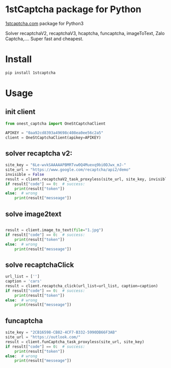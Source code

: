 1stCaptcha package for Python
=
[1stcaptcha.com](https://1stcaptcha.com) package for Python3

Solver recaptchaV2, recaptchaV3, hcaptcha, funcaptcha, imageToText, Zalo Captcha,.... Super fast and cheapest.

# Install

```bash
pip install 1stcaptcha
```

# Usage

## init client

```python
from onest_captcha import OneStCaptchaClient

APIKEY = "0aa92cd8393a49698c408ea0ee56c2a5"
client = OneStCaptchaClient(apikey=APIKEY)
```

## solver recaptcha v2:

```python
site_key = "6Le-wvkSAAAAAPBMRTvw0Q4Muexq9bi0DJwx_mJ-"
site_url = "https://www.google.com/recaptcha/api2/demo"
invisible = False
result = client.recaptchaV2_task_proxyless(site_url, site_key, invisible=invisible)
if result["code"] == 0:  # success:
    print(result["token"])
else:  # wrong
    print(result["messeage"])
```

## solve image2text

```python

result = client.image_to_text(file="1.jpg")
if result["code"] == 0:  # success:
    print(result["token"])
else:  # wrong
    print(result["messeage"])
```

## solve recaptchaClick

```python
url_list = ['']
caption = 'cars'
result = client.recaptcha_click(url_list=url_list, caption=caption)
if result["code"] == 0:  # success:
    print(result["token"])
else:  # wrong
    print(result["messeage"])
```

## funcaptcha

```python
site_key = "2CB16598-CB82-4CF7-B332-5990DB66F3AB"
site_url = "https://outlook.com/"
result = client.funCaptcha_task_proxyless(site_url, site_key)
if result["code"] == 0:  # success:
    print(result["token"])
else:  # wrong
    print(result["messeage"])
```